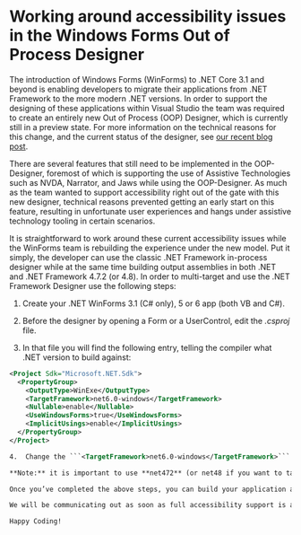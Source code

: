 # Working around accessibility issues in the Windows Forms Out of Process Designer

The introduction of Windows Forms (WinForms) to .NET Core 3.1 and beyond is enabling developers to migrate their  applications from .NET Framework to the more modern .NET versions. In order to support the designing of these applications within Visual Studio the team was required to create an entirely new Out of Process (OOP) Designer, which is currently still in a preview state. For more information on the technical reasons for this change, and the current status of the designer, see [our recent blog post](https://devblogs.microsoft.com/dotnet/state-of-the-windows-forms-designer-for-net-applications/).

There are several features that still need to be implemented in the OOP-Designer, foremost of which is supporting the use of Assistive Technologies such as NVDA, Narrator, and Jaws while using the OOP-Designer. As much as the team wanted to support accessibility right out of the gate with this new designer, technical reasons prevented getting an early start on this feature, resulting in unfortunate user experiences and hangs under assistive technology tooling in certain scenarios.

It is straightforward to work around these current accessibility issues while the WinForms team is rebuilding the experience under the new model. Put it simply, the developer can use the classic .NET Framework in-process designer while at the same time building output assemblies in both .NET and .NET Framework 4.7.2 (or 4.8). In order to multi-target and use the .NET Framework Designer use the following steps:

1.  Create your .NET WinForms 3.1 (C\# only), 5 or 6 app (both VB and C\#).

2.  Before the designer by opening a Form or a UserControl, edit the *.csproj*
    file.

3.  In that file you will find the following entry, telling the compiler what
    .NET version to build against:

```xml
<Project Sdk="Microsoft.NET.Sdk">
  <PropertyGroup>
    <OutputType>WinExe</OutputType>
    <TargetFramework>net6.0-windows</TargetFramework>
    <Nullable>enable</Nullable>
    <UseWindowsForms>true</UseWindowsForms>
    <ImplicitUsings>enable</ImplicitUsings>
  </PropertyGroup>
</Project>

4.  Change the ```<TargetFramework>net6.0-windows</TargetFramework>``` to the following: ```<TargetFrameworks>net472;net6.0-windows</TargetFrameworks>```

**Note:** it is important to use **net472** (or net48 if you want to target against .NET Framework 4.8) **first** in the  list of targeted frameworks. This tells Visual Studio to load the in-process .NET Framework rather than the .NET OOP WinForms designer.

Once you’ve completed the above steps, you can build your application and interact with the forms directly as you have always done. When you build binaries, they will be built targeting both .NET 6 and .NET Framework 4.7.2. There are limitations around only using the features and types available in both .NET Framework 4.7.2 and .NET 6. If you want to use .NET 6 features, you will need to use C\# preprocessor directives.

We will be communicating out as soon as full accessibility support is available in the WinForms .NET OOP-Designer so that you can remove the need to multi-target. In the meantime, this workaround should allow you to build your .NET WinForms  applications with the respective accessibility features supported.

Happy Coding!
